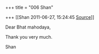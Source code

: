 +++
title = "006 Shan"

+++
[[Shan	2011-06-27, 15:24:45 [Source](https://groups.google.com/g/samskrita/c/oCUc8ZhuiXA)]]



Dear Bhat mahodaya,



Thank you very much.



Shan  
  

> 
> >   
>   
>   
> > 

  

